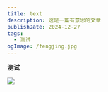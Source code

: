 ```yaml
---
title: text
description: 这是一篇有意思的文章
publishDate: 2024-12-27
tags:
  - 测试
ogImage: /fengjing.jpg
---
```

**测试**

![](/assets/images/1226120705.avif)
